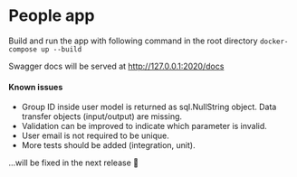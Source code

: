 # People app

Build and run the app with following command in the root directory 
    ```
     docker-compose up --build 
    ```

Swagger docs will be served at http://127.0.0.1:2020/docs


#### Known issues
* Group ID inside user model is returned as sql.NullString object. Data transfer objects (input/output) are missing.
* Validation can be improved to indicate which parameter is invalid.
* User email is not required to be unique.
* More tests should be added (integration, unit).

...will be fixed in the next release :slightly_smiling_face:
